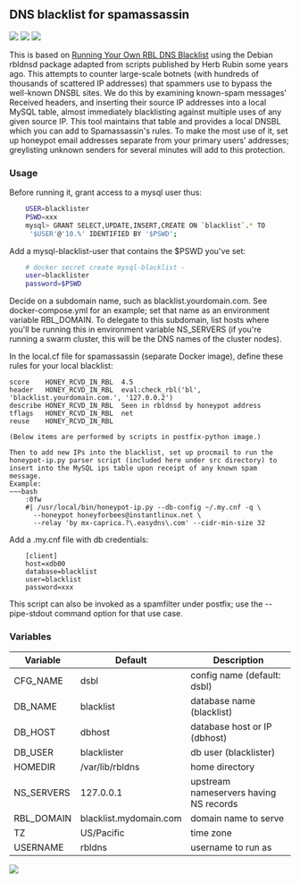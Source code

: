 ## DNS blacklist for spamassassin
[![](https://images.microbadger.com/badges/version/instantlinux/blacklist.svg)](https://microbadger.com/images/instantlinux/blacklist "Version badge") [![](https://images.microbadger.com/badges/image/instantlinux/blacklist.svg)](https://microbadger.com/images/instantlinux/blacklist "Image badge") [![](https://images.microbadger.com/badges/commit/instantlinux/blacklist.svg)](https://microbadger.com/images/instantlinux/blacklist "Commit badge")

This is based on [Running Your Own RBL DNS Blacklist](http://www.blue-quartz.com/rbl/) using the Debian rbldnsd
package adapted from scripts published by Herb Rubin some years
ago. This attempts to counter large-scale botnets (with hundreds of
thousands of scattered IP addresses) that spammers use to bypass the
well-known DNSBL sites. We do this by examining known-spam messages'
Received headers, and inserting their source IP addresses into a local
MySQL table, almost immediately blacklisting against multiple uses of
any given source IP. This tool maintains that table and provides a
local DNSBL which you can add to Spamassassin's rules. To make the
most use of it, set up honeypot email addresses separate from your
primary users' addresses; greylisting unknown senders for several
minutes will add to this protection.

### Usage
Before running it, grant access to a mysql user thus:
~~~bash
    USER=blacklister
    PSWD=xxx
    mysql> GRANT SELECT,UPDATE,INSERT,CREATE ON `blacklist`.* TO
     '$USER'@'10.%' IDENTIFIED BY '$PSWD';
~~~
Add a mysql-blacklist-user that contains the $PSWD you've set:
~~~bash
    # docker secret create mysql-blacklist -
    user=blacklister
    password=$PSWD
~~~
Decide on a subdomain name, such as blacklist.yourdomain.com. See
docker-compose.yml for an example; set that name as an environment variable
RBL_DOMAIN. To delegate to this subdomain, list hosts where you'll
be running this in environment variable NS_SERVERS (if you're running
a swarm cluster, this will be the DNS names of the cluster nodes).

In the local.cf file for spamassassin (separate Docker image), define
these rules for your local blacklist:

~~~
score    HONEY_RCVD_IN_RBL  4.5
header   HONEY_RCVD_IN_RBL  eval:check_rbl('bl', 'blacklist.yourdomain.com.', '127.0.0.2')
describe HONEY_RCVD_IN_RBL  Seen in rbldnsd by honeypot address
tflags   HONEY_RCVD_IN_RBL  net
reuse    HONEY_RCVD_IN_RBL

(Below items are performed by scripts in postfix-python image.)

Then to add new IPs into the blacklist, set up procmail to run the
honeypot-ip.py parser script (included here under src directory) to
insert into the MySQL ips table upon receipt of any known spam message.
Example:
~~~bash
    :0fw
    #| /usr/local/bin/honeypot-ip.py --db-config ~/.my.cnf -q \
      --honeypot honeyforbees@instantlinux.net \
      --relay 'by mx-caprica.?\.easydns\.com' --cidr-min-size 32
~~~
Add a .my.cnf file with db credentials:
~~~
    [client]
    host=xdb00
    database=blacklist
    user=blacklist
    password=xxx
~~~
This script can also be invoked as a spamfilter under postfix; use
the --pipe-stdout command option for that use case.

### Variables
| Variable | Default | Description |
| -------- | ------- | ----------- |
| CFG_NAME | dsbl | config name (default: dsbl) |
| DB_NAME | blacklist | database name (blacklist) |
| DB_HOST | dbhost | database host or IP (dbhost) |
| DB_USER | blacklister | db user (blacklister) |
| HOMEDIR | /var/lib/rbldns | home directory |
| NS_SERVERS | 127.0.0.1 | upstream nameservers having NS records |
| RBL_DOMAIN | blacklist.mydomain.com | domain name to serve |
| TZ | US/Pacific | time zone |
| USERNAME | rbldns | username to run as |

[![](https://images.microbadger.com/badges/license/instantlinux/blacklist.svg)](https://microbadger.com/images/instantlinux/blacklist "License badge")
